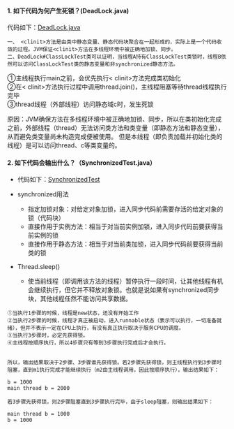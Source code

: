 #### 1. 如下代码为何产生死锁？(DeadLock.java)

代码如下：[DeadLock.java](DeadLock.java)

```
一、 <clinit>方法是由类中静态变量、静态代码块聚合在一起形成的，实际上是一个代码收敛的过程。JVM保证<clinit>方法在多线程环境中被正确地加锁、同步。
二、DeadLock#ClassLockTest类可以证明，当线程A持有ClassLockTest类锁时，线程B依然可以访问ClassLockTest类的静态变量和非synchronized静态方法。
```

①主线程执行main之前，会优先执行< clinit>方法完成类初始化  
②在< clinit>方法执行过程中调用thread.join()，主线程阻塞等待thread线程执行完毕  
③thread线程（外部线程）访问静态域c时，发生死锁

原因：JVM确保<clinit>方法在多线程环境中被正确地加锁、同步，所以在类初始化完成之前，外部线程（thread）无法访问类方法和类变量（即静态方法和静态变量），从而避免类变量尚未构造完成便被使用。
但是本线程（即负责加载并初始化类的线程）是可以访问thread、c等类变量的。


#### 2. 如下代码会输出什么？（SynchronizedTest.java）
- 代码如下：[SynchronizedTest](SynchronizedTest.java)
- synchronized用法
    - 指定加锁对象：对给定对象加锁，进入同步代码前需要存活的给定对象的锁（代码块）
    - 直接作用于实例方法：相当于对当前实例加锁，进入同步代码前要获得当前实例的锁
    - 直接作用于静态方法：相当于对当前类加锁，进入同步代码前要获得当前类的锁
    
- Thread.sleep()
    - 使当前线程（即调用该方法的线程）暂停执行一段时间，让其他线程有机会继续执行，但它并不释放对象锁。也就是说如果有synchronized同步块，其他线程任然不能访问共享数据。
    
```text
①当执行1步骤的时候，线程是new状态，还没有开始工作
②当执行2步骤的时候，线程才真正被启动，进入runnable状态（表示可以执行，一切准备就绪），但并不表示一定在CPU上执行，有没有真正执行取决于服务CPU的调度。
③当执行3步骤时，必定先获得锁。
④主线程按顺序执行，所以4步骤只有等到3步骤执行完成后才会执行。


所以，输出结果取决于2步骤、3步骤谁先获得锁。若2步骤先获得锁，则主线程执行到3步骤时阻塞，直到m1执行完成才能继续执行（m2由主线程调用，因此按顺序执行），输出结果如下：

b = 1000  
main thread b = 2000

若3步骤先获得锁，则2步骤阻塞直到3步骤执行完毕，由于sleep阻塞，则输出结果如下：

main thread b = 1000  
b = 1000

```